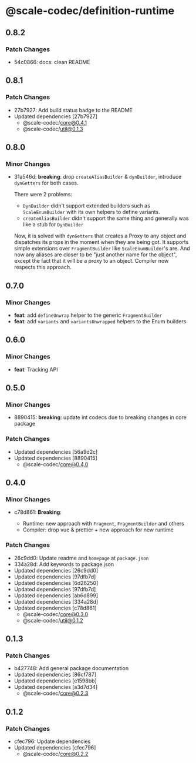 # @scale-codec/definition-runtime

## 0.8.2

### Patch Changes

-   54c0866: docs: clean README

## 0.8.1

### Patch Changes

-   27b7927: Add build status badge to the README
-   Updated dependencies [27b7927]
    -   @scale-codec/core@0.4.1
    -   @scale-codec/util@0.1.3

## 0.8.0

### Minor Changes

-   31a546d: **breaking**: drop `createAliasBuilder` & `dynBuilder`, introduce `dynGetters` for both cases.

    There were 2 problems:

    -   `DynBuilder` didn't support extended builders such as `ScaleEnumBuilder` with its own helpers to define variants.
    -   `createAliasBuilder` didn't support the same thing and generally was like a stub for `DynBuilder`

    Now, it is solved with `dynGetters` that creates a Proxy to any object and dispatches its props in the moment when they are being got. It supports simple extensions over `FragmentBuilder` like `ScaleEnumBuilder`'s are. And now any aliases are closer to be "just another name for the object", except the fact that it will be a proxy to an object. Compiler now respects this approach.

## 0.7.0

### Minor Changes

-   **feat**: add `defineUnwrap` helper to the generic `FragmentBuilder`
-   **feat**: add `variants` and `variantsUnwrapped` helpers to the Enum builders

## 0.6.0

### Minor Changes

-   **feat**: Tracking API

## 0.5.0

### Minor Changes

-   8890415: **breaking**: update int codecs due to breaking changes in core package

### Patch Changes

-   Updated dependencies [56a9d2c]
-   Updated dependencies [8890415]
    -   @scale-codec/core@0.4.0

## 0.4.0

### Minor Changes

-   c78d861: **Breaking**:

    -   Runtime: new approach with `Fragment`, `FragmentBuilder` and others
    -   Compiler: drop vue & prettier + new approach for new runtime

### Patch Changes

-   26c9dd0: Update readme and `homepage` at `package.json`
-   334a28d: Add keywords to package.json
-   Updated dependencies [26c9dd0]
-   Updated dependencies [97dfb7d]
-   Updated dependencies [6d26250]
-   Updated dependencies [97dfb7d]
-   Updated dependencies [ab6d899]
-   Updated dependencies [334a28d]
-   Updated dependencies [c78d861]
    -   @scale-codec/core@0.3.0
    -   @scale-codec/util@0.1.2

## 0.1.3

### Patch Changes

-   b427748: Add general package documentation
-   Updated dependencies [86cf787]
-   Updated dependencies [e1598bb]
-   Updated dependencies [a3d7d34]
    -   @scale-codec/core@0.2.3

## 0.1.2

### Patch Changes

-   cfec796: Update dependencies
-   Updated dependencies [cfec796]
    -   @scale-codec/core@0.2.2
